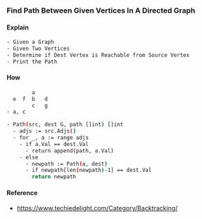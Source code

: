 ### Find Path Between Given Vertices In A Directed Graph

#### Explain
```bash
- Given a Graph
- Given Two Vertices
- Determine if Dest Vertex is Reachable from Source Vertex
- Print the Path
```

#### How
```bash
        a
  e  f  b   d
        c   g
- a, c

- Path(src, dest G, path []int) []int
  - adjs := src.Adjs()
  - for _, a := range adjs
    - if a.Val == dest.Val
      - return append(path, a.Val)
    - else
      - newpath := Path(a, dest)
      - if newpath[len(newpath)-1] == dest.Val
        return newpath
```

#### Reference
- https://www.techiedelight.com/Category/Backtracking/
